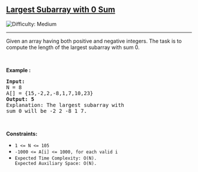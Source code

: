 <h2><a href="https://www.geeksforgeeks.org/problems/largest-subarray-with-0-sum/1">Largest Subarray with 0 Sum </a></h2> <img src='https://img.shields.io/badge/Difficulty-Medium-orange' alt='Difficulty: Medium' /><hr>

<p>Given an array having both positive and negative integers. The task is to compute the length of the largest subarray with sum 0.</p>

<p>&nbsp;</p>

<p><strong class="example">Example :</strong></p>

<pre>
<strong>Input:</strong>
N = 8
A[] = {15,-2,2,-8,1,7,10,23}
<strong>Output: 5</strong>
Explanation: The largest subarray with
sum 0 will be -2 2 -8 1 7.
</pre>

<p>&nbsp;</p>
<p><strong>Constraints:</strong></p>

<ul>
	<li><code>1 <= N <= 105</code></li>
	<li><code>-1000 <= A[i] <= 1000, for each valid i</code></li>
	<li><code>Expected Time Complexity: O(N).
Expected Auxiliary Space: O(N).</code></li>
</ul>
